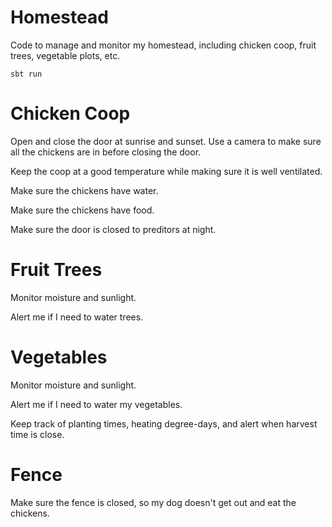 # Homestead
Code to manage and monitor my homestead, including chicken coop, fruit trees, vegetable plots, etc.

`sbt run`

# Chicken Coop

Open and close the door at sunrise and sunset. Use a camera to make sure all the chickens are in before closing the door.

Keep the coop at a good temperature while making sure it is well ventilated.

Make sure the chickens have water.

Make sure the chickens have food.

Make sure the door is closed to preditors at night.

# Fruit Trees

Monitor moisture and sunlight.

Alert me if I need to water trees.

# Vegetables

Monitor moisture and sunlight.

Alert me if I need to water my vegetables.

Keep track of planting times, heating degree-days, and alert when harvest time is close.

# Fence

Make sure the fence is closed, so my dog doesn't get out and eat the chickens.

